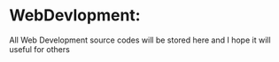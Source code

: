 # WebDevlopment:
All Web Development source codes will be stored here and I hope it will useful for others
